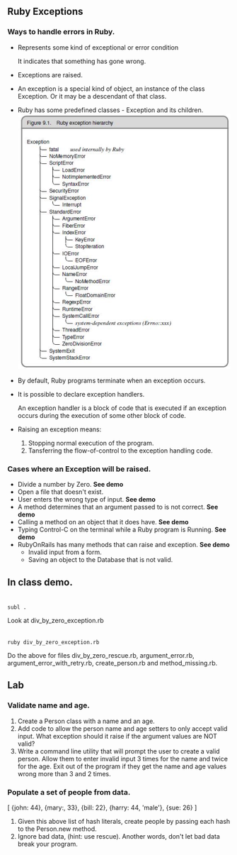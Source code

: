 ## Ruby Exceptions

### Ways to handle errors in Ruby. 


* Represents some kind of exceptional or error condition

	<p>It indicates that something has gone wrong.</p>

* Exceptions are raised.

* An exception is a special kind of object, an instance of the class Exception. Or it may be a descendant of that class.

* Ruby has some predefined classes - Exception and its children.
	![Exceptions](ruby_exceptions.jpg)


* By default, Ruby programs terminate when an exception occurs. 

* It is possible to declare exception handlers. 
	<p>An exception handler is a block of code that is executed if an exception occurs during the execution of some other block of code.</p>
	
	
* Raising an exception means:
	1. Stopping normal execution of the program.
	2. Tansferring the flow-of-control to the exception handling code.
	
	
### Cases where an Exception will be raised.

* Divide a number by Zero. __See demo__
* Open a file that doesn't exist. 
* User enters the wrong type of input. __See demo__
* A method determines that an argument passed to is not correct. __See demo__
* Calling a method on an object that it does have. __See demo__
* Typing Control-C on the terminal while a Ruby program is Running. __See demo__
* RubyOnRails has many methods that can raise and exception. __See demo__
	* Invalid input from a form.
	* Saving an object to the Database that is not valid.
	
## In class demo.
<code>
subl .
</code>		

Look at div_by_zero_exception.rb

<code>
ruby div_by_zero_exception.rb
</code>

Do the above for files div_by_zero_rescue.rb,
argument_error.rb,
argument_error_with_retry.rb,
create_person.rb and 
method_missing.rb.


## Lab
### Validate name and age.
1. Create a Person class with a name and an age.
2. Add code to allow the person name and age setters to only accept valid input. What exception should it raise if the argument values are NOT valid?
3. Write a command line utility that will prompt the user to create a valid person. Allow them to enter invalid input 3 times for the name and twice for the age. Exit out of the program if they get the name and age values wrong more than 3 and 2 times.

### Populate a set of people from data.
[
	{john: 44},
	{mary:, 33},
	{bill: 22},
	{harry: 44, 'male'},
	{sue: 26}
]

1. Given this above list of hash literals, create people by passing each hash to the Person.new method. 
2. Ignore bad data, (hint: use rescue). Another words, don't let bad data break your program.



	

